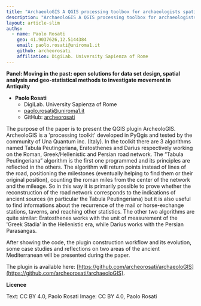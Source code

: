 ```yaml
---
title: "ArchaeoloGIS A QGIS processing toolbox for archaeologists spatial analysis"
description: "ArchaeoloGIS A QGIS processing toolbox for archaeologists spatial analysis"
layout: article-slim
auths:
  - name: Paolo Rosati
    geo: 41.9037626,12.5144384
    email: paolo.rosati@uniroma1.it
    github: archeorosati
    affiliation: DigiLab. University Sapienza of Rome
---
```



**Panel: Moving in the past: open solutions for data set design, spatial analysis and geo-statistical methods to investigate movement in Antiquity**

- **Paolo Rosati**
  - DigiLab. University Sapienza of Rome
  - [paolo.rosati@uniroma1.it](mailto:paolo.rosati@uniroma1.it)
  - GitHub: [archeorosati](https://github.com/archeorosati)


The purpose of the paper is to present the QGIS plugin ArcheoloGIS. ArcheoloGIS is a 'processing toolkit' developed in PyQgis and tested by the community of Una Quantum inc. (Italy). In the toolkit there are 3 algorithms named Tabula Peutingeriana, Eratosthenes and Darius respectively working on the Roman, Greek/Hellenistic and Persian road network. The “Tabula Peutingeriana” algorithm is the first one programmed and its principles are reflected in the others. 
The algorithm will return points instead of lines of the road, positioning the milestones (eventually helping to find them or their original position), counting the roman miles from the center of the network and the mileage. 
So in this way it is primarily possible to prove whether the reconstruction of the road network corresponds to the indications of ancient sources (in particular the Tabula Peutingeriana) but it is also useful to find informations about the recurrence of the mail or horse-exchange stations, taverns, and reaching other statistics. The other two algorithms are quite similar: Eratosthenes works with the unit of measurement of the 'Greek Stadia' in the Hellenistic era, while Darius works with the Persian Parasangas. 

After showing the code, the plugin construction workflow and its evolution, some case studies and reflections on two areas of the ancient Mediterranean will be presented during the paper. 

The plugin is available here: [https://github.com/archeorosati/archaeoloGIS](https://github.com/archeorosati/archaeoloGIS).


**Licence**

Text: CC BY 4.0, Paolo Rosati
Image: CC BY 4.0, Paolo Rosati
